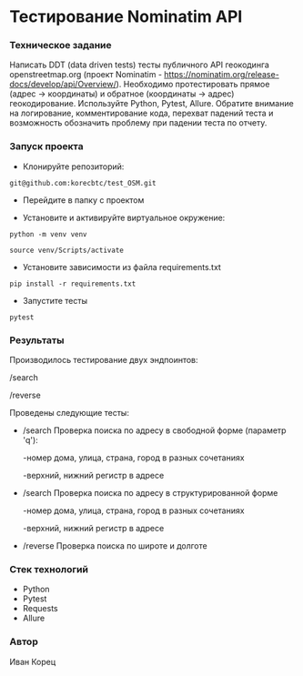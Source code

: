 # Тестирование Nominatim API
### Техническое задание
Написать DDT (data driven tests) тесты публичного API геокодинга openstreetmap.org
(проект Nominatim - https://nominatim.org/release-docs/develop/api/Overview/).
Необходимо протестировать прямое (адрес -> координаты) и обратное (координаты -> адрес) геокодирование.
Используйте Python, Pytest, Allure.
Обратите внимание на логирование, комментирование кода, перехват падений теста и возможность обозначить проблему при падении теста по отчету.
### Запуск проекта

 - Клонируйте репозиторий:
```
git@github.com:korecbtc/test_OSM.git
```
 - Перейдите в папку с проектом

 - Установите и активируйте виртуальное окружение:
```
python -m venv venv

source venv/Scripts/activate
```

 - Установите зависимости из файла requirements.txt

``` 
pip install -r requirements.txt
```
- Запустите тесты
```
pytest
```
### Результаты
Производилось тестирование двух эндпоинтов:

/search

/reverse

Проведены следующие тесты:
- /search Проверка поиска по адресу в свободной форме (параметр 'q'):

  -номер дома, улица, страна, город в разных сочетаниях
  
  -верхний, нижний регистр в адресе
- /search Проверка поиска по адресу в структурированной форме

  -номер дома, улица, страна, город в разных сочетаниях

  -верхний, нижний регистр в адресе

- /reverse Проверка поиска по широте и долготе

### Стек технологий
- Python
- Pytest
- Requests
- Allure

### Автор

Иван Корец
